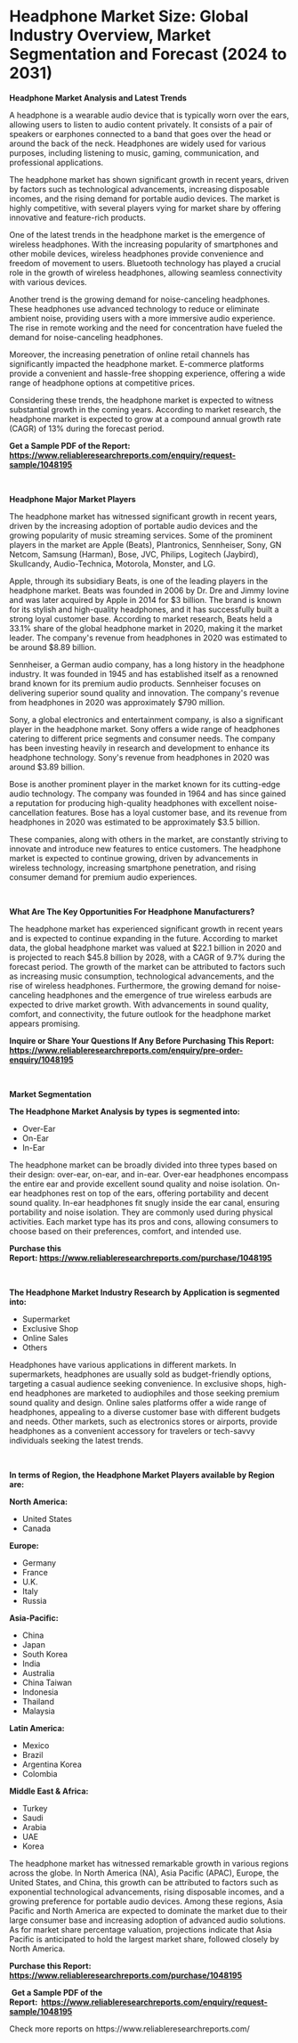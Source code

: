 <p><h1>Headphone Market Size: Global Industry Overview, Market Segmentation and Forecast (2024 to 2031)</h1></p><p><strong>Headphone Market Analysis and Latest Trends</strong></p>
<p><p>A headphone is a wearable audio device that is typically worn over the ears, allowing users to listen to audio content privately. It consists of a pair of speakers or earphones connected to a band that goes over the head or around the back of the neck. Headphones are widely used for various purposes, including listening to music, gaming, communication, and professional applications.</p><p>The headphone market has shown significant growth in recent years, driven by factors such as technological advancements, increasing disposable incomes, and the rising demand for portable audio devices. The market is highly competitive, with several players vying for market share by offering innovative and feature-rich products.</p><p>One of the latest trends in the headphone market is the emergence of wireless headphones. With the increasing popularity of smartphones and other mobile devices, wireless headphones provide convenience and freedom of movement to users. Bluetooth technology has played a crucial role in the growth of wireless headphones, allowing seamless connectivity with various devices.</p><p>Another trend is the growing demand for noise-canceling headphones. These headphones use advanced technology to reduce or eliminate ambient noise, providing users with a more immersive audio experience. The rise in remote working and the need for concentration have fueled the demand for noise-canceling headphones.</p><p>Moreover, the increasing penetration of online retail channels has significantly impacted the headphone market. E-commerce platforms provide a convenient and hassle-free shopping experience, offering a wide range of headphone options at competitive prices.</p><p>Considering these trends, the headphone market is expected to witness substantial growth in the coming years. According to market research, the headphone market is expected to grow at a compound annual growth rate (CAGR) of 13% during the forecast period.</p></p>
<p><strong>Get a Sample PDF of the Report:&nbsp; <a href="https://www.reliableresearchreports.com/enquiry/request-sample/1048195">https://www.reliableresearchreports.com/enquiry/request-sample/1048195</a></strong></p>
<p>&nbsp;</p>
<p><strong>Headphone Major Market Players</strong></p>
<p><p>The headphone market has witnessed significant growth in recent years, driven by the increasing adoption of portable audio devices and the growing popularity of music streaming services. Some of the prominent players in the market are Apple (Beats), Plantronics, Sennheiser, Sony, GN Netcom, Samsung (Harman), Bose, JVC, Philips, Logitech (Jaybird), Skullcandy, Audio-Technica, Motorola, Monster, and LG.</p><p>Apple, through its subsidiary Beats, is one of the leading players in the headphone market. Beats was founded in 2006 by Dr. Dre and Jimmy Iovine and was later acquired by Apple in 2014 for $3 billion. The brand is known for its stylish and high-quality headphones, and it has successfully built a strong loyal customer base. According to market research, Beats held a 33.1% share of the global headphone market in 2020, making it the market leader. The company's revenue from headphones in 2020 was estimated to be around $8.89 billion.</p><p>Sennheiser, a German audio company, has a long history in the headphone industry. It was founded in 1945 and has established itself as a renowned brand known for its premium audio products. Sennheiser focuses on delivering superior sound quality and innovation. The company's revenue from headphones in 2020 was approximately $790 million.</p><p>Sony, a global electronics and entertainment company, is also a significant player in the headphone market. Sony offers a wide range of headphones catering to different price segments and consumer needs. The company has been investing heavily in research and development to enhance its headphone technology. Sony's revenue from headphones in 2020 was around $3.89 billion.</p><p>Bose is another prominent player in the market known for its cutting-edge audio technology. The company was founded in 1964 and has since gained a reputation for producing high-quality headphones with excellent noise-cancellation features. Bose has a loyal customer base, and its revenue from headphones in 2020 was estimated to be approximately $3.5 billion.</p><p>These companies, along with others in the market, are constantly striving to innovate and introduce new features to entice customers. The headphone market is expected to continue growing, driven by advancements in wireless technology, increasing smartphone penetration, and rising consumer demand for premium audio experiences.</p></p>
<p>&nbsp;</p>
<p><strong>What Are The Key Opportunities For Headphone Manufacturers?</strong></p>
<p><p>The headphone market has experienced significant growth in recent years and is expected to continue expanding in the future. According to market data, the global headphone market was valued at $22.1 billion in 2020 and is projected to reach $45.8 billion by 2028, with a CAGR of 9.7% during the forecast period. The growth of the market can be attributed to factors such as increasing music consumption, technological advancements, and the rise of wireless headphones. Furthermore, the growing demand for noise-canceling headphones and the emergence of true wireless earbuds are expected to drive market growth. With advancements in sound quality, comfort, and connectivity, the future outlook for the headphone market appears promising.</p></p>
<p><strong>Inquire or Share Your Questions If Any Before Purchasing This Report: <a href="https://www.reliableresearchreports.com/enquiry/pre-order-enquiry/1048195">https://www.reliableresearchreports.com/enquiry/pre-order-enquiry/1048195</a></strong></p>
<p>&nbsp;</p>
<p><strong>Market Segmentation</strong></p>
<p><strong>The Headphone Market Analysis by types is segmented into:</strong></p>
<p><ul><li>Over-Ear</li><li>On-Ear</li><li>In-Ear</li></ul></p>
<p><p>The headphone market can be broadly divided into three types based on their design: over-ear, on-ear, and in-ear. Over-ear headphones encompass the entire ear and provide excellent sound quality and noise isolation. On-ear headphones rest on top of the ears, offering portability and decent sound quality. In-ear headphones fit snugly inside the ear canal, ensuring portability and noise isolation. They are commonly used during physical activities. Each market type has its pros and cons, allowing consumers to choose based on their preferences, comfort, and intended use.</p></p>
<p><strong>Purchase this Report:&nbsp;<a href="https://www.reliableresearchreports.com/purchase/1048195">https://www.reliableresearchreports.com/purchase/1048195</a></strong></p>
<p>&nbsp;</p>
<p><strong>The Headphone Market Industry Research by Application is segmented into:</strong></p>
<p><ul><li>Supermarket</li><li>Exclusive Shop</li><li>Online Sales</li><li>Others</li></ul></p>
<p><p>Headphones have various applications in different markets. In supermarkets, headphones are usually sold as budget-friendly options, targeting a casual audience seeking convenience. In exclusive shops, high-end headphones are marketed to audiophiles and those seeking premium sound quality and design. Online sales platforms offer a wide range of headphones, appealing to a diverse customer base with different budgets and needs. Other markets, such as electronics stores or airports, provide headphones as a convenient accessory for travelers or tech-savvy individuals seeking the latest trends.</p></p>
<p>&nbsp;</p>
<p><strong>In terms of Region, the Headphone Market Players available by Region are:</strong></p>
<p>
    <p> <strong> North America: </strong>
        <ul>
            <li>United States</li>
            <li>Canada</li>
        </ul>
        </p> 
    <p> <strong> Europe: </strong>
        <ul>
            <li>Germany</li>
            <li>France</li>
            <li>U.K.</li>
            <li>Italy</li>
            <li>Russia</li>
        </ul>
        </p> 
    <p> <strong> Asia-Pacific: </strong>
        <ul>
            <li>China</li>
            <li>Japan</li>
            <li>South Korea</li>
            <li>India</li>
            <li>Australia</li>
            <li>China Taiwan</li>
            <li>Indonesia</li>
            <li>Thailand</li>
            <li>Malaysia</li>
        </ul>
        </p> 
    <p> <strong> Latin America: </strong>
        <ul>
            <li>Mexico</li>
            <li>Brazil</li>
            <li>Argentina Korea</li>
            <li>Colombia</li>
        </ul>
        </p> 
    <p> <strong> Middle East & Africa: </strong>
        <ul>
            <li>Turkey</li>
            <li>Saudi</li>
            <li>Arabia</li>
            <li>UAE</li>
            <li>Korea</li>
        </ul>
    </p>
    </p>
<p><p>The headphone market has witnessed remarkable growth in various regions across the globe. In North America (NA), Asia Pacific (APAC), Europe, the United States, and China, this growth can be attributed to factors such as exponential technological advancements, rising disposable incomes, and a growing preference for portable audio devices. Among these regions, Asia Pacific and North America are expected to dominate the market due to their large consumer base and increasing adoption of advanced audio solutions. As for market share percentage valuation, projections indicate that Asia Pacific is anticipated to hold the largest market share, followed closely by North America.</p></p>
<p><strong>Purchase this Report: <a href="https://www.reliableresearchreports.com/purchase/1048195">https://www.reliableresearchreports.com/purchase/1048195</a></strong></p>
<p>&nbsp;<strong>Get a Sample PDF of the Report:&nbsp;&nbsp;<a href="https://www.reliableresearchreports.com/enquiry/request-sample/1048195">https://www.reliableresearchreports.com/enquiry/request-sample/1048195</a></strong></p>
<p><strong></strong></p>
<p>Check more reports on https://www.reliableresearchreports.com/</p>